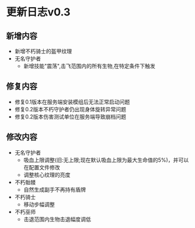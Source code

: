 # 更新日志v0.3



## 新增内容

- 新增不朽骑士的盔甲纹理
- 无名守护者
  - 新增技能"震荡",击飞范围内的所有生物,在特定条件下触发

## 修复内容

- 修复0.1版本在服务端安装模组后无法正常启动问题
- 修复0.2版本不朽守护者仍出现身体旋转异常问题
- 修复0.2版本伤害测试单位在服务端导致崩档问题

## 修改内容

- 无名守护者
  - 吸血上限调整(旧:无上限;现在默认吸血上限为最大生命值的5%)，并可以在配置文件修改
  - 调整核心纹理的亮度
- 不朽骷髅
  - 自然生成副手不再持有盾牌
- 不朽骑士
  - 移动步幅调整
- 不朽巫师
  - 击退范围内生物击退幅度调低

